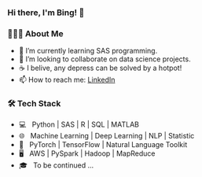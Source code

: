 ### Hi there, I'm Bing! 👋

<h3> 👨🏻‍💻 About Me </h3>

- 🌱    I’m currently learning SAS programming.
- 👯    I’m looking to collaborate on data science projects.
- ☕    I belive, any depress can be solved by a hotpot!
- 📫    How to reach me: [LinkedIn](https://www.linkedin.com/in/bing-zhao-961969155/)

<h3>🛠 Tech Stack</h3>

- 💻 &nbsp; Python | SAS | R | SQL | MATLAB
- 🌐 &nbsp; Machine Learning | Deep Learning | NLP | Statistic
- 🔧 &nbsp; PyTorch | TensorFlow | Natural Language Toolkit
- 🖥 &nbsp; AWS | PySpark | Hadoop | MapReduce
- 🎓 &nbsp; To be continued ...
